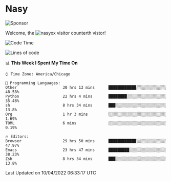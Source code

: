 # Nasy

<!--
<p align="center">
<img height="200" src="https://github-readme-stats.vercel.app/api?username=nasyxx&count_private=true&show_icons=true&theme=dracula&include_all_commits=true"/>
<img height="200" src="https://github-readme-stats.vercel.app/api/top-langs/?username=nasyxx&theme=dracula&hide=html,jupyter+notebook&count_private=true&show_icons=true"/>
</p>

  
----------------
-->

![Sponsor](https://img.shields.io/static/v1.svg?label=Sponsor&message=%E2%9D%A4&logo=GitHub&style=flat&color=pink)
 
Welcome, the ![nasyxx visitor counter](https://count.getloli.com/get/@nasyxx?theme=rule34)th vistor!
 
<!--START_SECTION:waka-->
![Code Time](http://img.shields.io/badge/Code%20Time-2%2C201%20hrs%2034%20mins-blue)

![Lines of code](https://img.shields.io/badge/From%20Hello%20World%20I%27ve%20Written-5%20Million%20lines%20of%20code-blue)

📊 **This Week I Spent My Time On** 

```text
⌚︎ Time Zone: America/Chicago

💬 Programming Languages: 
Other                    30 hrs 13 mins      ████████████░░░░░░░░░░░░░   48.58% 
Python                   22 hrs 4 mins       ████████░░░░░░░░░░░░░░░░░   35.48% 
sh                       8 hrs 34 mins       ███░░░░░░░░░░░░░░░░░░░░░░   13.8% 
Org                      1 hr 3 mins         ░░░░░░░░░░░░░░░░░░░░░░░░░   1.69% 
TOML                     6 mins              ░░░░░░░░░░░░░░░░░░░░░░░░░   0.19%

🔥 Editors: 
Browser                  29 hrs 50 mins      ████████████░░░░░░░░░░░░░   47.97% 
Emacs                    23 hrs 47 mins      █████████░░░░░░░░░░░░░░░░   38.23% 
Zsh                      8 hrs 34 mins       ███░░░░░░░░░░░░░░░░░░░░░░   13.8%

```


 Last Updated on 10/04/2022 06:33:17 UTC
<!--END_SECTION:waka-->

<!-- ![visitors](https://visitor-badge.laobi.icu/badge?page_id=nasyxx.nasyxx) -->
